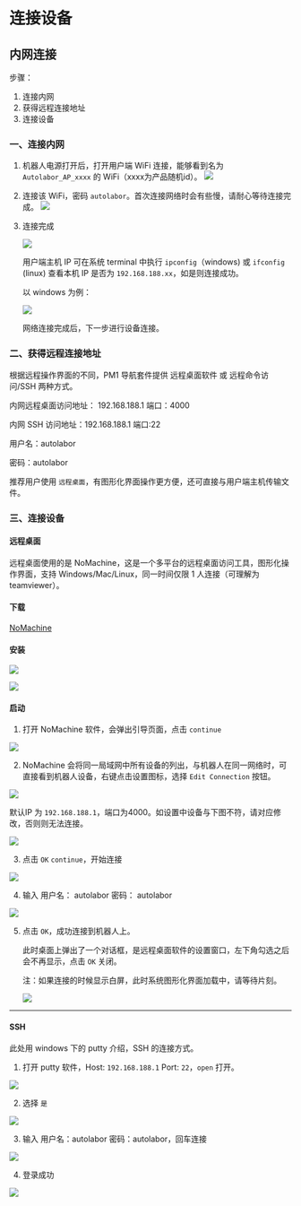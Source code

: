 # 连接设备

## 内网连接

步骤：

1. 连接内网
2. 获得远程连接地址
3. 连接设备

### 一、连接内网

1. 机器人电源打开后，打开用户端 WiFi 连接，能够看到名为 `Autolabor_AP_xxxx` 的 WiFi（xxxx为产品随机id）。
    ![](imgs/network-7.png)
2. 连接该 WiFi，密码 `autolabor`。首次连接网络时会有些慢，请耐心等待连接完成。
    ![](imgs/network-13.png)
3. 连接完成

    ![](imgs/network-14.png)

    用户端主机 IP 可在系统 terminal 中执行 `ipconfig`（windows) 或 `ifconfig` (linux) 查看本机 IP 是否为 `192.168.188.xx`，如是则连接成功。

    以 windows  为例：

    ![](imgs/network-15.png)    

    网络连接完成后，下一步进行设备连接。


### 二、获得远程连接地址

根据远程操作界面的不同，PM1 导航套件提供 远程桌面软件 或 远程命令访问/SSH 两种方式。

内网远程桌面访问地址： 192.168.188.1 端口：4000

内网 SSH 访问地址：192.168.188.1  端口:22

用户名：autolabor

密码：autolabor

推荐用户使用 `远程桌面`，有图形化界面操作更方便，还可直接与用户端主机传输文件。

### 三、连接设备

#### 远程桌面

远程桌面使用的是 NoMachine，这是一个多平台的远程桌面访问工具，图形化操作界面，支持 Windows/Mac/Linux，同一时间仅限 1 人连接（可理解为teamviewer）。

#### 下载

[NoMachine](https://www.nomachine.com/download)

#### 安装

![](imgs/network-16.png)

![](imgs/network-17.png)

#### 启动

1. 打开 NoMachine 软件，会弹出引导页面，点击 `continue`

![](imgs/network-18.png)

2. NoMachine 会将同一局域网中所有设备的列出，与机器人在同一网络时，可直接看到机器人设备，右键点击设置图标，选择 `Edit Connection` 按钮。

![](imgs/network-19.png)

默认IP 为 `192.168.188.1`，端口为4000。如设置中设备与下图不符，请对应修改，否则则无法连接。

![](imgs/network-20.png)

3. 点击 `OK` `continue`，开始连接

![](imgs/network-21.png)

4. 输入  用户名： autolabor 密码： autolabor

![](imgs/network-22.png)

5. 点击 `OK`，成功连接到机器人上。
    
    此时桌面上弹出了一个对话框，是远程桌面软件的设置窗口，左下角勾选之后会不再显示，点击 `OK` 关闭。

    注：如果连接的时候显示白屏，此时系统图形化界面加载中，请等待片刻。

    ![](imgs/network-24.png)

***


#### SSH

此处用 windows 下的 putty 介绍，SSH 的连接方式。

1. 打开 putty 软件，Host: `192.168.188.1` Port: `22`，`open` 打开。

![](imgs/network-44.png)

2. 选择 `是`

![](imgs/network-45.png)

3. 输入 用户名：autolabor 密码：autolabor，回车连接

![](imgs/network-46.png)

4. 登录成功

![](imgs/network-47.png)









